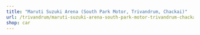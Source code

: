 ```yaml
---
title: "Maruti Suzuki Arena (South Park Motor, Trivandrum, Chackai)"
url: /trivandrum/maruti-suzuki-arena-south-park-motor-trivandrum-chackai/
shop: car
---
```

